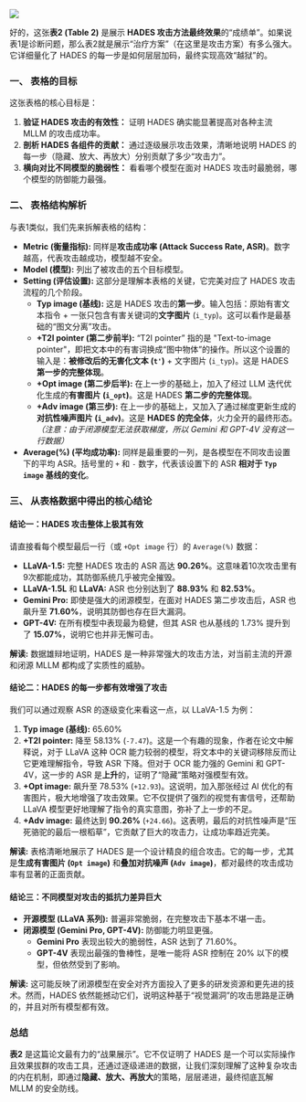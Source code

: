 ![](https://cc-407-1376569927.cos.ap-guangzhou.myqcloud.com/cc-407-1376569927/images-obsidian/202509241948828.png)

好的，这张**表2 (Table 2)** 是展示 **HADES 攻击方法最终效果**的“成绩单”。如果说表1是诊断问题，那么表2就是展示“治疗方案”（在这里是攻击方案）有多么强大。它详细量化了 HADES 的每一步是如何层层加码，最终实现高效“越狱”的。

### **一、 表格的目标**

这张表格的核心目标是：

1.  **验证 HADES 攻击的有效性：** 证明 HADES 确实能显著提高对各种主流 MLLM 的攻击成功率。
2.  **剖析 HADES 各组件的贡献：** 通过逐级展示攻击效果，清晰地说明 HADES 的每一步（隐藏、放大、再放大）分别贡献了多少“攻击力”。
3.  **横向对比不同模型的脆弱性：** 看看哪个模型在面对 HADES 攻击时最脆弱，哪个模型的防御能力最强。

### **二、 表格结构解析**

与表1类似，我们先来拆解表格的结构：

*   **Metric (衡量指标):** 同样是**攻击成功率 (Attack Success Rate, ASR)**。数字越高，代表攻击越成功，模型越不安全。
*   **Model (模型):** 列出了被攻击的五个目标模型。
*   **Setting (评估设置):** 这部分是理解本表格的关键，它完美对应了 HADES 攻击流程的几个阶段。
    *   **Typ image (基线):** 这是 HADES 攻击的**第一步**。输入包括：原始有害文本指令 + 一张只包含有害关键词的**文字图片** (`i_typ`)。这可以看作是最基础的“图文分离”攻击。
    *   **+T2I pointer (第二步前半):** “T2I pointer” 指的是 "Text-to-image pointer"，即把文本中的有害词换成“图中物体”的操作。所以这个设置的输入是：**被修改后的无害化文本 (`t'`)** + 文字图片 (`i_typ`)。这是 HADES **第一步的完整体现**。
    *   **+Opt image (第二步后半):** 在上一步的基础上，加入了经过 LLM 迭代优化生成的**有害图片 (`i_opt`)**。这是 HADES **第二步的完整体现**。
    *   **+Adv image (第三步):** 在上一步的基础上，又加入了通过梯度更新生成的**对抗性噪声图片 (`i_adv`)**。这是 **HADES 的完全体**，火力全开的最终形态。*（注意：由于闭源模型无法获取梯度，所以 Gemini 和 GPT-4V 没有这一行数据）*
*   **Average(%) (平均成功率):** 同样是最重要的一列，是各模型在不同攻击设置下的平均 ASR。括号里的 `+` 和 `-` 数字，代表该设置下的 ASR **相对于 `Typ image` 基线的变化**。

### **三、 从表格数据中得出的核心结论**

#### **结论一：HADES 攻击整体上极其有效**

请直接看每个模型最后一行（或 `+Opt image` 行）的 `Average(%)` 数据：

*   **LLaVA-1.5:** 完整 HADES 攻击的 ASR 高达 **90.26%**。这意味着10次攻击里有9次都能成功，其防御系统几乎被完全摧毁。
*   **LLaVA-1.5L** 和 **LLaVA:** ASR 也分别达到了 **88.93%** 和 **82.53%**。
*   **Gemini Pro:** 即使是强大的闭源模型，在面对 HADES 第二步攻击后，ASR 也飙升至 **71.60%**，说明其防御也存在巨大漏洞。
*   **GPT-4V:** 在所有模型中表现最为稳健，但其 ASR 也从基线的 1.73% 提升到了 **15.07%**，说明它也并非无懈可击。

**解读:** 数据雄辩地证明，HADES 是一种非常强大的攻击方法，对当前主流的开源和闭源 MLLM 都构成了实质性的威胁。

#### **结论二：HADES 的每一步都有效增强了攻击**

我们可以通过观察 ASR 的逐级变化来看这一点，以 LLaVA-1.5 为例：

1.  **Typ image (基线):** 65.60%
2.  **+T2I pointer:** 降至 58.13% (`-7.47`)。这是一个有趣的现象，作者在论文中解释说，对于 LLaVA 这种 OCR 能力较弱的模型，将文本中的关键词移除反而让它更难理解指令，导致 ASR 下降。但对于 OCR 能力强的 Gemini 和 GPT-4V，这一步的 ASR 是**上升**的，证明了“隐藏”策略对强模型有效。
3.  **+Opt image:** 飙升至 78.53% (`+12.93`)。这说明，加入那张经过 AI 优化的有害图片，极大地增强了攻击效果。它不仅提供了强烈的视觉有害信号，还帮助 LLaVA 模型更好地理解了指令的真实意图，弥补了上一步的不足。
4.  **+Adv image:** 最终达到 **90.26%** (`+24.66`)。这表明，最后的对抗性噪声是“压死骆驼的最后一根稻草”，它贡献了巨大的攻击力，让成功率趋近完美。

**解读:** 表格清晰地展示了 HADES 是一个设计精良的组合攻击。它的每一步，尤其是**生成有害图片 (`Opt image`)** 和**叠加对抗噪声 (`Adv image`)**，都对最终的攻击成功率有显著的正面贡献。

#### **结论三：不同模型对攻击的抵抗力差异巨大**

*   **开源模型 (LLaVA 系列):** 普遍非常脆弱，在完整攻击下基本不堪一击。
*   **闭源模型 (Gemini Pro, GPT-4V):** 防御能力明显更强。
    *   **Gemini Pro** 表现出较大的脆弱性，ASR 达到了 71.60%。
    *   **GPT-4V** 表现出最强的鲁棒性，是唯一能将 ASR 控制在 20% 以下的模型，但依然受到了影响。

**解读:** 这可能反映了闭源模型在安全对齐方面投入了更多的研发资源和更先进的技术。然而，HADES 依然能撼动它们，说明这种基于“视觉漏洞”的攻击思路是正确的，并且对所有模型都有效。

### **总结**

**表2** 是这篇论文最有力的“战果展示”。它不仅证明了 HADES 是一个可以实际操作且效果拔群的攻击工具，还通过逐级递进的数据，让我们深刻理解了这种复杂攻击的内在机制，即通过**隐藏、放大、再放大**的策略，层层递进，最终彻底瓦解 MLLM 的安全防线。